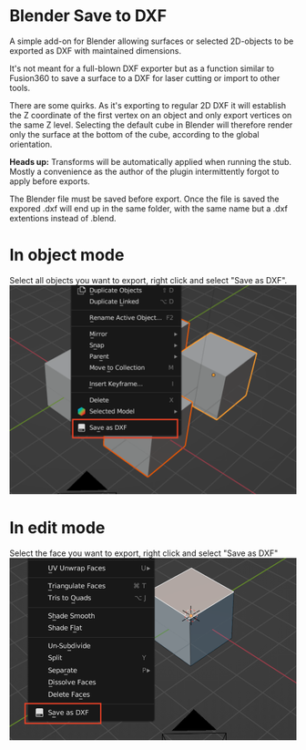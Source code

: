 # Blender Save to DXF
A simple add-on for Blender allowing surfaces or selected 2D-objects to be exported as DXF with maintained dimensions. 

It's not meant for a full-blown DXF exporter but as a function similar to Fusion360 to save a surface to a DXF for laser cutting or import to other tools. 

There are some quirks. As it's exporting to regular 2D DXF it will establish the Z coordinate of the first vertex on an object and only export vertices on the same Z level. Selecting the default cube in Blender will therefore render only the surface at the bottom of the cube, according to the global orientation. 

**Heads up:** Transforms will be automatically applied when running the stub. Mostly a convenience as the author of the plugin intermittently forgot to apply before exports. 

The Blender file must be saved before export. Once the file is saved the expored .dxf will end up in the same folder, with the same name but a .dxf extentions instead of .blend.

# In object mode
Select all objects you want to export, right click and select "Save as DXF". 
![image](docs/selected_objects.png)

# In edit mode
Select the face you want to export, right click and select "Save as DXF"
![image](docs/edit_menu.png)

